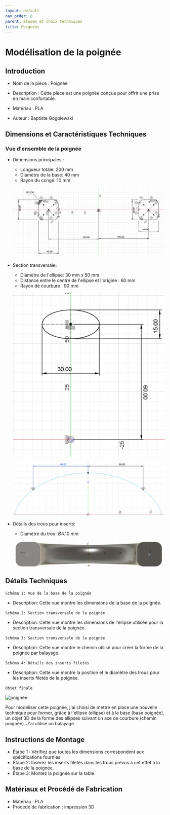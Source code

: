 ```yaml
---
layout: default
nav_order: 8
parent: Études et choix techniques
title: Poignées
---
```


# Modélisation de la poignée

## Introduction

- Nom de la pièce : Poignée

- Description : Cette pièce est une poignée conçue pour offrir une prise en main confortable.

- Matériau : PLA

- Auteur : Baptiste Gogolewski

## Dimensions et Caractéristiques Techniques

### Vue d'ensemble de la poignée

- Dimensions principales :
    - Longueur totale: 200 mm
    - Diamètre de la base: 40 mm
    - Rayon du congé: 10 mm

    ![base poignée](base_poignée.png)

- Section transversale:
    - Diamètre de l'ellipse: 30 mm x 50 mm
    - Distance entre le centre de l'ellipse et l'origine : 60 mm
    - Rayon de courbure : 90 mm

    ![ellipse](ellipse_poignée.png)

    ![chemin poignée](chemin_poignée.png)

- Détails des trous pour inserts:
    - Diamètre du trou: Ø4.10 mm

    ![insert poignées](insert_poignée.png)


## Détails Techniques

```Schéma 1: Vue de la base de la poignée```

- Description: Cette vue montre les dimensions de la base de la poignée.

```Schéma 2: Section transversale de la poignée```
- Description: Cette vue montre les dimensions de l'ellipse utilisée pour la section transversale de la poignée.

```Schéma 3: Section transversale de la poignée```
- Description: Cette vue montre le chemin utilisé pour créer la forme de la poignée par balayage.

```Schéma 4: Détails des inserts filetés```
- Description: Cette vue montre la position et le diamètre des trous pour les inserts filetés de la poignée.

```Objet finale```

![poignée](poignée.png)

Pour modéliser cette poignée, j'ai choisi de mettre en place une nouvelle technique pour former, grâce à l'ellipse (ellipse) et à la base (base poignée), un objet 3D de la forme des ellipses suivant un axe de courbure (chemin poignée). J'ai utilisé un balayage.

## Instructions de Montage
- Étape 1 : Vérifiez que toutes les dimensions correspondent aux spécifications fournies.
- Étape 2: Insérez les inserts filetés dans les trous prévus à cet effet à la base de la poignée.
- Étape 3: Montez la poignée sur la table.

## Matériaux et Procédé de Fabrication

- Matériau : PLA
- Procédé de fabrication : impression 3D